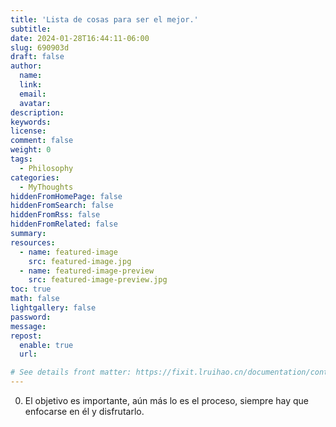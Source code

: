 ```yaml
---
title: 'Lista de cosas para ser el mejor.'
subtitle:
date: 2024-01-28T16:44:11-06:00
slug: 690903d
draft: false
author:
  name:
  link:
  email:
  avatar:
description:
keywords:
license:
comment: false
weight: 0
tags:
  - Philosophy
categories:
  - MyThoughts
hiddenFromHomePage: false
hiddenFromSearch: false
hiddenFromRss: false
hiddenFromRelated: false
summary:
resources:
  - name: featured-image
    src: featured-image.jpg
  - name: featured-image-preview
    src: featured-image-preview.jpg
toc: true
math: false
lightgallery: false
password:
message:
repost:
  enable: true
  url:

# See details front matter: https://fixit.lruihao.cn/documentation/content-management/introduction/#front-matter
---
```


<!--more-->

00. El objetivo es importante, aún más lo es el proceso, siempre hay que enfocarse en él y disfrutarlo.
